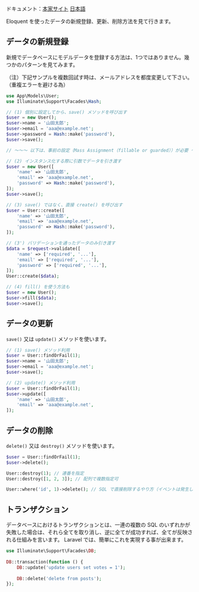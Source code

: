 ドキュメント：[本家サイト](https://laravel.com/docs/11.x/eloquent#inserting-and-updating-models) [日本語](https://readouble.com/laravel/11.x/ja/eloquent.html#inserting-and-updating-models)

Eloquent を使ったデータの新規登録、更新、削除方法を見て行きます。

## データの新規登録
新規でデータベースにモデルデータを登録する方法は、1つではありません。幾つかのパターンを見てみます。

（注）下記サンプルを複数回試す時は、メールアドレスを都度変更して下さい。（重複エラーを避ける為）

```php
use App\Models\User;
use Illuminate\Support\Facades\Hash;

// (1) 個別に設定してから、save() メソッドを呼び出す
$user = new User();
$user->name = '山田太郎';
$user->email = 'aaa@example.net';
$user->password = Hash::make('password'),
$user->save();

// ～～～ 以下は、事前の設定（Mass Assignment（fillable or guarded））が必要 ～～～

// (2) インスタンス化する際に引数でデータを引き渡す
$user = new User([
    'name' => '山田太郎',
    'email' => 'aaa@example.net',
    'password' => Hash::make('password'),
]);
$user->save();

// (3) save() ではなく、直接 create() を呼び出す
$user = User::create([
    'name' => '山田太郎',
    'email' => 'aaa@example.net',
    'password' => Hash::make('password'),
]);

// (3') バリデーションを通ったデータのみ引き渡す
$data = $request->validate([
    'name' => ['required', '...'],
    'email' => ['required', '...'],
    'password' => ['required', '...'],
]);
User::create($data);

// (4) fill() を使う方法も
$user = new User();
$user->fill($data);
$user->save();
```

## データの更新
`save()` 又は `update()` メソッドを使います。

```php
// (1) save() メソッド利用
$user = User::findOrFail(1);
$user->name = '山田太郎';
$user->email = 'aaa@example.net';
$user->save();

// (2) update() メソッド利用
$user = User::findOrFail(1);
$user->update([
    'name' => '山田太郎',
    'email' => 'aaa@example.net',
]);
```

## データの削除
`delete()`  又は `destroy()` メソッドを使います。

```php
$user = User::findOrFail(1);
$user->delete();

User::destroy(1); // 連番を指定
User::destroy([1, 2, 3]); // 配列で複数指定可

User::where('id', 1)->delete(); // SQL で直接削除するやり方（イベントは発生しない）
```

## トランザクション
データベースにおけるトランザクションとは、一連の複数の SQL のいずれかが失敗した場合は、それら全てを取り消し、逆に全てが成功すれば、全てが反映される仕組みを言います。
Laravel では、簡単にこれを実現する事が出来ます。

```php
use Illuminate\Support\Facades\DB;
 
DB::transaction(function () {
    DB::update('update users set votes = 1');
    
    DB::delete('delete from posts');
});
```
